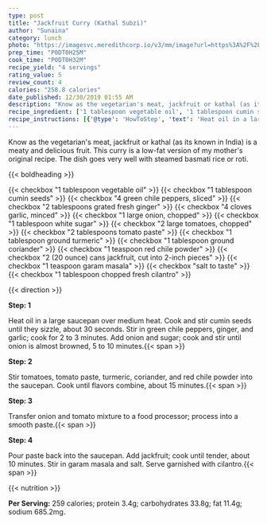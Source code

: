 ```yaml
---
type: post
title: "Jackfruit Curry (Kathal Subzi)"
author: "Sunaina"
category: lunch
photo: "https://imagesvc.meredithcorp.io/v3/mm/image?url=https%3A%2F%2Fimages.media-allrecipes.com%2Fuserphotos%2F6442356.jpg"
prep_time: "P0DT0H25M"
cook_time: "P0DT0H32M"
recipe_yield: "4 servings"
rating_value: 5
review_count: 4
calories: "258.8 calories"
date_published: 12/30/2019 01:55 AM
description: "Know as the vegetarian's meat, jackfruit or kathal (as its known in India) is a meaty and delicious fruit. This curry is a low-fat version of my mother's original recipe. The dish goes very well with steamed basmati rice or roti."
recipe_ingredient: ['1 tablespoon vegetable oil', '1 tablespoon cumin seeds', '4 green chile peppers, sliced', '2 tablespoons grated fresh ginger ', '4 cloves garlic, minced', '1 large onion, chopped', '1 tablespoon white sugar', '2 large tomatoes, chopped', '2 tablespoons tomato paste', '1 tablespoon ground turmeric', '1 tablespoon ground coriander', '1 teaspoon red chile powder', '2 (20 ounce) cans jackfruit, cut into 2-inch pieces', '1 teaspoon garam masala', 'salt to taste', '1 tablespoon chopped fresh cilantro']
recipe_instructions: [{'@type': 'HowToStep', 'text': 'Heat oil in a large saucepan over medium heat. Cook and stir cumin seeds until they sizzle, about 30 seconds. Stir in green chile peppers, ginger, and garlic; cook for 2 to 3 minutes. Add onion and sugar; cook and stir until onion is almost browned, 5 to 10 minutes.\n'}, {'@type': 'HowToStep', 'text': 'Stir tomatoes, tomato paste, turmeric, coriander, and red chile powder into the saucepan. Cook until flavors combine, about 15 minutes.\n'}, {'@type': 'HowToStep', 'text': 'Transfer onion and tomato mixture to a food processor; process into a smooth paste.\n'}, {'@type': 'HowToStep', 'text': 'Pour paste back into the saucepan. Add jackfruit; cook until tender, about 10 minutes. Stir in garam masala and salt. Serve garnished with cilantro.\n'}]
---
```


Know as the vegetarian's meat, jackfruit or kathal (as its known in India) is a meaty and delicious fruit. This curry is a low-fat version of my mother's original recipe. The dish goes very well with steamed basmati rice or roti. 

{{< boldheading >}}

{{< checkbox "1 tablespoon vegetable oil" >}}
{{< checkbox "1 tablespoon cumin seeds" >}}
{{< checkbox "4  green chile peppers, sliced" >}}
{{< checkbox "2 tablespoons grated fresh ginger" >}}
{{< checkbox "4 cloves garlic, minced" >}}
{{< checkbox "1 large onion, chopped" >}}
{{< checkbox "1 tablespoon white sugar" >}}
{{< checkbox "2 large tomatoes, chopped" >}}
{{< checkbox "2 tablespoons tomato paste" >}}
{{< checkbox "1 tablespoon ground turmeric" >}}
{{< checkbox "1 tablespoon ground coriander" >}}
{{< checkbox "1 teaspoon red chile powder" >}}
{{< checkbox "2 (20 ounce) cans jackfruit, cut into 2-inch pieces" >}}
{{< checkbox "1 teaspoon garam masala" >}}
{{< checkbox "salt to taste" >}}
{{< checkbox "1 tablespoon chopped fresh cilantro" >}}


{{< direction >}}

**Step: 1**

Heat oil in a large saucepan over medium heat. Cook and stir cumin seeds until they sizzle, about 30 seconds. Stir in green chile peppers, ginger, and garlic; cook for 2 to 3 minutes. Add onion and sugar; cook and stir until onion is almost browned, 5 to 10 minutes.{{< span >}}

**Step: 2**

Stir tomatoes, tomato paste, turmeric, coriander, and red chile powder into the saucepan. Cook until flavors combine, about 15 minutes.{{< span >}}

**Step: 3**

Transfer onion and tomato mixture to a food processor; process into a smooth paste.{{< span >}}

**Step: 4**

Pour paste back into the saucepan. Add jackfruit; cook until tender, about 10 minutes. Stir in garam masala and salt. Serve garnished with cilantro.{{< span >}}

{{< nutrition >}}

**Per Serving:** 259 calories; protein 3.4g; carbohydrates 33.8g; fat 11.4g; sodium 685.2mg.